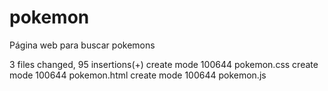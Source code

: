 # pokemon
Página web para buscar pokemons

 3 files changed, 95 insertions(+)
 create mode 100644 pokemon.css
 create mode 100644 pokemon.html
 create mode 100644 pokemon.js
 
